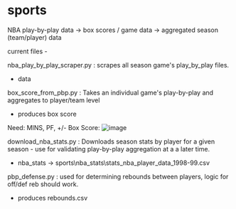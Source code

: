 # sports

NBA play-by-play data -> box scores / game data -> aggregated season (team/player) data



current files -

nba_play_by_play_scraper.py : scrapes all season game's play_by_play files.
  - data



box_score_from_pbp.py : Takes an individual game's play-by-play and aggregates to player/team level
- produces box score


Need: MINS, PF, +/- 
Box Score:
![image](https://github.com/kylecallison/sports/assets/100173107/897ead92-afa0-4176-8d16-9d2cb2cd5188)



download_nba_stats.py : Downloads season stats by player for a given season - use for validating play-by-play aggregation at a a later time.
  - nba_stats -> sports\nba_stats\stats_nba_player_data_1998-99.csv



pbp_defense.py : used for determining rebounds between players, logic for off/def reb should work.
  - produces rebounds.csv



